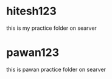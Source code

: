 # hitesh123
this is my practice folder on searver

# pawan123
this is pawan practice folder on searver